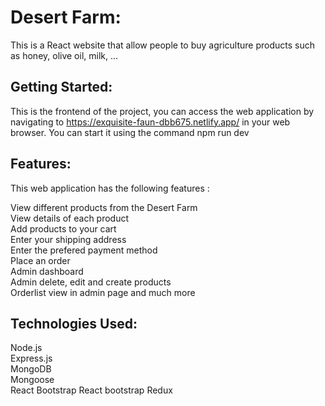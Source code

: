 # Desert Farm:

This is a React website that allow people to buy agriculture products such as honey, olive oil, milk, ...

## Getting Started:

This is the frontend of the project, you can access the web application by navigating to https://exquisite-faun-dbb675.netlify.app/ in your web browser.
You can start it using the command npm run dev

## Features:

This web application has the following features :

View different products from the Desert Farm  
View details of each product  
Add products to your cart  
Enter your shipping address  
Enter the prefered payment method  
Place an order  
Admin dashboard  
Admin delete, edit and create products  
Orderlist view in admin page and much more

## Technologies Used:

Node.js  
Express.js  
MongoDB  
Mongoose  
React
Bootstrap
React bootstrap
Redux
